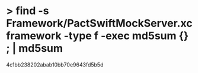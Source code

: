 # > find -s Framework/PactSwiftMockServer.xcframework -type f -exec md5sum {} \; | md5sum

4c1bb238202abab10bb70e9643fd5b5d